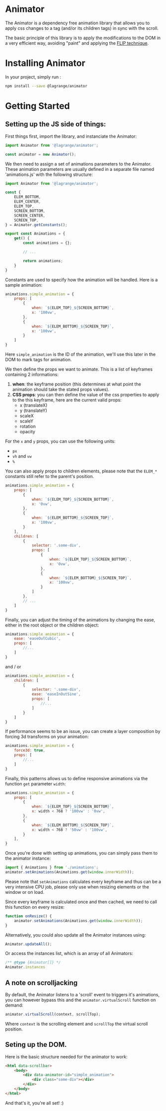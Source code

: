 # Animator

The Animator is a dependency free animation library that allows you to apply css changes to a tag (and/or its children tags) in sync with the scroll.

The basic principle of this library is to apply the modifications to the DOM in a very efficient way, avoiding "paint" and applying the [FLIP technique](https://aerotwist.com/blog/flip-your-animations/).


# Installing Animator

In your project, simply run :

```sh
npm install --save @lagrange/animator
```


# Getting Started

## Setting up the JS side of things:


First things first, import the library, and instanciate the Animator:

```js
import Animator from '@lagrange/animator';

const animator = new Animator();
```

We then need to assign a set of animations parameters to the Animator. These animation parameters are usually defined in a separate file named 'animations.js' with the following structure:

```js
import Animator from '@lagrange/animator';

const {
	ELEM_BOTTOM,
	ELEM_CENTER,
	ELEM_TOP,
	SCREEN_BOTTOM,
	SCREEN_CENTER,
	SCREEN_TOP,
} = Animator.getConstants();

export const Animations = {
	get() {
		const animations = {};

		// ...

		return animations;
	}
}
```

Constants are used to specify how the animation will be handled. Here is a sample animation:

```js
animations.simple_animation = {
	props: [
		{
			when: `${ELEM_TOP}_${SCREEN_BOTTOM}`,
			x: '100vw',
		},
		{
			when: `${ELEM_BOTTOM}_${SCREEN_TOP}`,
			x: '100vw',
		}
	]
}
```

Here `simple_animation` is the ID of the animation, we'll use this later in the DOM to mark tags for animation.

We then define the props we want to animate. This is a list of keyframes containing 2 informations:

1. **when**: the keyframe position (this determines at what point the animation should take the stated props values).
2. **CSS props**: you can then define the value of the css properties to apply to the this keyframe, here are the current valid props:
   - x (translateX)
   - y (translateY)
   - scaleX
   - scaleY
   - rotation
   - opacity
   
For the `x` and `y` props, you can use the following units:
   - `px`
   - `vh` and `vw`
   - `%`

You can also apply props to children elements, please note that the `ELEM_*` constants still refer to the parent's position.

```js
animations.simple_animation = {
	props: [
		{
			when: `${ELEM_TOP}_${SCREEN_BOTTOM}`,
			x: '0vw',
		},
		{
			when: `${ELEM_BOTTOM}_${SCREEN_TOP}`,
			x: '100vw',
		}
	],
	children: [
		{
			selector: '.some-div',
			props: [
				{
					when: `${ELEM_TOP}_${SCREEN_BOTTOM}`,
					x: '0vw',
				},
				{
					when: `${ELEM_BOTTOM}_${SCREEN_TOP}`,
					x: '100vw',
				}
			]
		},
		// ...
	]
}
```

Finally, you can adjust the timing of the animations by changing the ease, either in the root object or the children object:

```js
animations.simple_animation = {
	ease: 'easeOutCubic',
	props: [
		//...
	]
}
```

and / or

```js
animations.simple_animation = {
	children: [
		{
			selector: '.some-div',
			ease: 'easeInOutSine',
			props: [
				//...
			]
		}
	]
}
```

If performance seems to be an issue, you can create a layer composition by forcing 3d transforms on your animation:

```js
animations.simple_animation = {
	force3d: true,
	props: [
		//...
	]
}
```

Finally, this patterns allows us to define responsive animations via the function `get` parameter `width`: 

```js
animations.simple_animation = {
	props: [
		{
			when: `${ELEM_TOP}_${SCREEN_BOTTOM}`,
			x: width < 768 ? '100vw' : '0vw',
		},
		{
			when: `${ELEM_BOTTOM}_${SCREEN_TOP}`,
			x: width < 768 ? '50vw' : '100vw',
		}
	],
}
```

Once you're done with setting up animations, you can simply pass them to the animator instance:

```js
import { Animations } from './animations';
animator.setAnimations(Animations.get(window.innerWidth));
```

Please note that `setAnimations` calculates every keyframe and thus can be a very intensive CPU job, please only use when resizing elements or the window or on load.

Since every keyframe is calculated once and then cached, we need to call this function on every resize:

```js
function onResize() {
	animator.setAnimations(Animations.get(window.innerWidth));
}
```

Alternatively, you could also update all the Animator instances using:

```js
Animator.updateAll();
```

Or access the instances list, which is an array of all Animators:

```js
/** @type {Animator[]} */
Animator.instances
```

## A note on scrolljacking

By default, the Animator listens to a 'scroll' event to triggers it's animations, you can however bypass this and the `animator.virtualScroll` function on demand:

```js
animator.virtualScroll(context, scrollTop);
```

Where `context` is the scrolling element and `scrollTop` the virtual scroll position.


## Seting up the DOM.

Here is the basic structure needed for the animator to work:

```html
<html data-scrollbar>
	<body>
		<div data-animator-id="simple_animation">
			<div class="some-div"></div>
		</div>
	</body>
</html>
```

And that's it, you're all set! :)